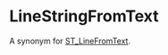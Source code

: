 # LineStringFromText

A synonym for [ST_LineFromText](/sql-statements-structure/geographic-geometric-features/wkt/st_linefromtext/).
